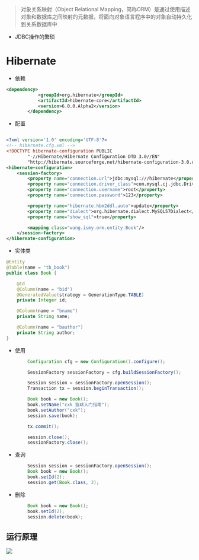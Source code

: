 >对象关系映射（Object Relational Mapping，简称ORM）是通过使用描述对象和数据库之间映射的元数据，将面向对象语言程序中的对象自动持久化到关系数据库中

- JDBC操作的繁琐

# Hibernate

- 依赖

```xml
<dependency>
            <groupId>org.hibernate</groupId>
            <artifactId>hibernate-core</artifactId>
            <version>6.0.0.Alpha2</version>
        </dependency>
```

- 配置

```xml

<?xml version='1.0' encoding='UTF-8'?>
<!-- hibernate.cfg.xml -->
<!DOCTYPE hibernate-configuration PUBLIC
        "-//Hibernate/Hibernate Configuration DTD 3.0//EN"
        "http://hibernate.sourceforge.net/hibernate-configuration-3.0.dtd">
<hibernate-configuration>
    <session-factory>
        <property name="connection.url">jdbc:mysql:///hibernate</property>
        <property name="connection.driver_class">com.mysql.cj.jdbc.Driver</property>
        <property name="connection.username">root</property>
        <property name="connection.password">123</property>

        <property name="hibernate.hbm2ddl.auto">update</property>
        <property name="dialect">org.hibernate.dialect.MySQL57Dialect</property>
        <property name="show_sql">true</property>

        <mapping class="wang.ismy.orm.entity.Book"/>
    </session-factory>
</hibernate-configuration>
```

- 实体类

```java
@Entity
@Table(name = "tb_book")
public class Book {

    @Id
    @Column(name = "bid")
    @GeneratedValue(strategy = GenerationType.TABLE)
    private Integer id;

    @Column(name = "bname")
    private String name;

    @Column(name = "bauthor")
    private String author;
}
```

- 使用

```java
        Configuration cfg = new Configuration().configure();

        SessionFactory sessionFactory = cfg.buildSessionFactory();

        Session session = sessionFactory.openSession();
        Transaction tx = session.beginTransaction();

        Book book = new Book();
        book.setName("cxk 篮球入门指南");
        book.setAuthor("cxk");
        session.save(book);

        tx.commit();

        session.close();
        sessionFactory.close();
```

- 查询

```java
        Session session = sessionFactory.openSession();
        Book book = new Book();
        book.setId(2);
        session.get(Book.class, 2);
```

- 删除

```java
        Book book = new Book();
        book.setId(2);
        session.delete(book);
```

## 运行原理

![](https://img-blog.csdn.net/20170921205322084?watermark/2/text/aHR0cDovL2Jsb2cuY3Nkbi5uZXQvcXFfMzY3NDgyNzg=/font/5a6L5L2T/fontsize/400/fill/I0JBQkFCMA==/dissolve/70/gravity/SouthEast)


